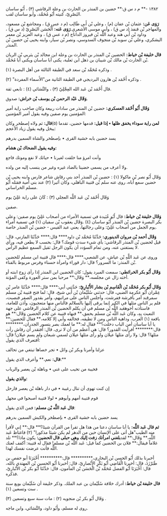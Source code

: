 ١٣٨٢ -** م د س ق:** حضين بن المنذر بن الحارث بن وعلة الرقاشي (٣) ، أَبُو ساسان البَصْرِيّ، كنيته أَبُو مُحَمَّد، وأبو ساسان لقب.

**رَوَى عَن:** عثمان بْن عفان (م) ، وعلي بْن أَبي طَالِب (م د عس ق) ، ومجاشع بْن مسعود، والمهاجر بْن قنفذ (د س ق) ، وأبي موسى الأشعري.**رَوَى عَنه:** الْحَسَن البَصْرِيّ (د س ق) ، وداود بْن أَبي هند وعبد اللَّه بْن فيروز الداناج (م د عس ق) ، وعبد العزيز بْن معمر اليشكري، وعلي بْن سويد بْن منجوف السدوسي، ونصر بْن سيار، وابنه يحيى بْن حضين بْن المنذر.

**قال خليفة بْن خياط:** الحضين بْن المنذر بن الحارث بن وعلة ابن مجالد بْن يثربي بْن الريان بْن الحارث بْن مالك بْن شيبان بن ذهل ابن ثعلبة، يكنى أبا ساسان ويكنى أبا مُحَمَّد.

وذكره مُحَمَّد بْن سعد في الطبقة الثالثة من أهل البصرة (١) .

وذكره أَحْمَد بْن هارون البرديجي في الطبقة الثانية من"الأَسماء المفردة" (٢) .

قال أَحْمَد بْن عَبد الله العِجْلِيّ (٣) ، والنَّسَائي (٤) : تابعي ثقة.

**وَقَال عَبْد الرحمن بْن يوسف بْن خراش:** صدوق.

**وَقَال أَبُو أَحْمَد العسكري:** حضين بْن المنذر من سادات ربيعة وكان صاحب راية أمير المؤمنين يوم صفين وفيه يقول أمير المؤمنين:

**لمن راية سوداء يخفق ظلها • إذا قيل:** قدمها حضين، تقدما (٥)**قال:** ثم ولاه إصطخر وكان يبخل وفيه يقول زياد الأعجم:

يسد حضين بابه خشية القرى • بإصطخر والشاة السمين بدرهم

**وفيه يقول الضحاك بْن هشام:**

وأنت امرؤ منا خلقت لغيرنا • حياتك لا نفع وموتك فاجع

ولا أعرف من يسمى حضينا بالضاد غيره وغير من ينسب إليه من ولده.

وَقَال أَبُو نصر بْن ماكولا (١) : حضين بْن المنذر أحد بني رقاش شاعر فارس وابنه يحيى بْن حضين سمع أباه، روى عنه سلم بْن قتيبة الباهلي، وكان أثيرا (٢) عند بني أمية فقتله أَبُو مسلم الخراساني.

وَقَال أَحْمَد بْن عَبد اللَّه العجلي (٣) : كَانَ على راية عَلِيّ يوم

صفين.

**وَقَال خليفة بْن خياط:** قال أَبُو عُبَيدة في تسمية الأمراء من أصحاب عَلِيّ يوم صفين: وعلى بكر البصرة حضين بْن المنذر أَبُو ساسان (٤) .وَقَال يعقوب بْن سفيان (١) في تسمية أمراء يوم الجمل من أصحاب عَلِيّ: وعلى رجالتها، يعني عبد القيس - حضين بْن المنذر خاصة.

**وَقَال أحمد بْن مروان الدينوري:** حَدَّثَنَا مُحَمَّد بْن داود**** قال:**** حَدَّثَنَا المازني، قال: قيل لحضين بْن المنذر الرقاشي: بأي شيء سدت قومك؟ قال: بحسب لا يطعن فيه، ورأي لا يستغنى عنه، ومن تمام السؤدد أن يكون الرجل ثقيل السمع عظيم الرأس.

وروى عن عَبد اللَّهِ بْن عياش، عن الشعبي،**** قال:**** قال قتيبة ابن مسلم للحضين بْن المنذر: ما السرور؟ قال: دار قوراء وامرأة حسناء وفرس مربوط بالفناء.

**وَقَال أَبُو بكر الخرائطي:** سمعت المبرد يقول: كان الحضين ابن المنذر إذا رأى زوج ابنته أو أخته زال عن مجلسه،** وَقَال:** مرحبا بمن ستر العورة وكفى المؤنة.

**وَقَال أَبُو بكر مُحَمَّد بْن الْقَاسِم بْن بشار الأَنْبارِيّ:** حَدَّثني أبي:**** قال:**** حَدَّثَنَا عامر بْن عِمْران أَبُو عكرمة الضبي، قال: حدثني سُلَيْمان بْن أَبي شيخ، قال: لما فتح قتيبة بْن مسلم سمرقند أمر بأفرشة ففرشت، وأجلس الناس على مراتبهم، وأمر بقدور الصفر فنصبت، فلم ير الناس مثلها في الكبر إنما يرقى إليها بالسلالم فالناس منها متعجبون، وأذن للعامة، فاستأذنه أخوهعَبد اللَّه بْن مسلم في أن يكلم الحضين بْن المنذر الرقاشي على جهة التعبث بِهِ، وكان عَبد اللَّه بْن مسلم يحمق،** فنهاه قتيبة عن كلام الحضين وَقَال:** هو باقعة (١) العرب، وداهية الناس ومن لا تطيقه، فخالفه وأبي إلا كلامه،** فقال للحضين:** يا أبا ساسان أمن الباب دخلت؟** فقال له:** ما لعمك بصر يتسور الجدران،******** قال:******** أفرأيت القدور؟ قال: هي أعظم من أن لا ترى، قال: أفتقدر أن رقاش رأت مثلها؟ قال: ولا رأى مثلها عيلان ولو رأى مثلها عيلان لسمي شبعان ولم يسم عيلان! قال: أفتعرف الذي يقول:

عزلنا وأمرنا وبكر بْن وائل • تجر خصاها تبتغي من تحالف

**قال:** نعم،** وأعرف الذي يقول:**

فخيبة من تخيب على غني • وباهلة بْن يعصر والرباب

**والذي يقول:**

إن كنت تهوى أن تنال رغيبة • في دار باهلة بْن يعصر فارحل

قوم قتيبة أمهم وأبوهم • لولا قتيبة أصبحوا في مجهل

**قال عَبد اللَّه بْن مسلم:** فمن الذي يقول:

يسد حضين بابه خشية القرى • بإصطخر والكبش السمين بدرهم

**ثم قال عَبد اللَّه:** يا أبا ساسان دعنا من هذا هل تقرأ من القرآن شيئا؟** قال:** إني لأقرأ منه الطيب"هل أتى على الإنسان حين من الدهر لم يكن شيئا مذكورا" (٢) فاغتاظ عَبد اللَّه،** وَقَال:** لقد**بلغني امرأتك زفت إليك وهي حبلى قال الحضين:** يكون ماذا؟** تلد غلاماً فيقال:** فلان بن الحضين كما قيل: عَبد اللَّه بْن مسلم! فقال له قتيبة: أكفف لعنك اللَّه فأنت عرضت نفسك لهذا.

أخبرنا بذلك أَبُو الحسن بْن البخاري،********** قال:********** أَخْبَرَنَا أبو حفص بن طَبَرْزَذَ، قال: أخبرنا الْقَاضِي أَبُو بَكْرٍ الأَنْصارِيّ، قال: أخبرنا أَبُو الحسين بْن المهتدي بالله، قال: أَخْبَرَنَا أَبُو الفضل مُحَمَّد بْن الْحَسَن بْن المأمون، قال: حَدَّثَنَا أَبُو بكر بْن الأَنْبارِيّ، فذكره.

**قال خليفة بْن خياط:** أدرك خلافة سُلَيْمان بن عبد الملك. وذكر خليفة أن سُلَيْمان بويع سنة ست وتسعين (١) .

وَقَال أَبُو بكر بْن منجويه (٢) : مات سنة سبع وتسعين (٣) .

روى له مسلم، وأَبُو داود، والنَّسَائي، وابن ماجه.